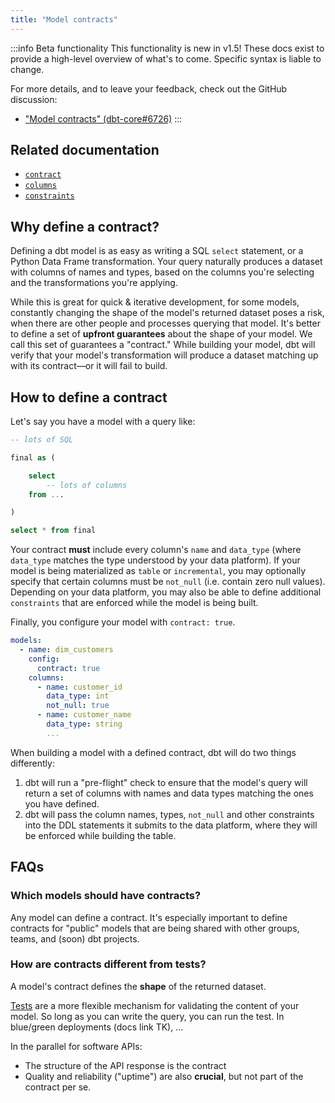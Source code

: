 ```yaml
---
title: "Model contracts"
---
```


:::info Beta functionality
This functionality is new in v1.5! These docs exist to provide a high-level overview of what's to come. Specific syntax is liable to change.

For more details, and to leave your feedback, check out the GitHub discussion:
* ["Model contracts" (dbt-core#6726)](https://github.com/dbt-labs/dbt-core/discussions/6726)
:::

## Related documentation
* [`contract`](resource-configs/contract)
* [`columns`](resource-properties/columns)
* [`constraints`](resource-properties/constraints)

## Why define a contract?

Defining a dbt model is as easy as writing a SQL `select` statement, or a Python Data Frame transformation. Your query naturally produces a dataset with columns of names and types, based on the columns you're selecting and the transformations you're applying.

While this is great for quick & iterative development, for some models, constantly changing the shape of the model's returned dataset poses a risk, when there are other people and processes querying that model. It's better to define a set of **upfront guarantees** about the shape of your model. We call this set of guarantees a "contract." While building your model, dbt will verify that your model's transformation will produce a dataset matching up with its contract—or it will fail to build.

## How to define a contract

Let's say you have a model with a query like:

<File name="models/marts/dim_customers.sql">

```sql
-- lots of SQL

final as (

    select
        -- lots of columns
    from ...

)

select * from final
```
</File>

Your contract **must** include every column's `name` and `data_type` (where `data_type` matches the type understood by your data platform). If your model is being materialized as `table` or `incremental`, you may optionally specify that certain columns must be `not_null` (i.e. contain zero null values). Depending on your data platform, you may also be able to define additional `constraints` that are enforced while the model is being built.

Finally, you configure your model with `contract: true`.

<File name="models/marts/customers.yml">

```yaml
models:
  - name: dim_customers
    config:
      contract: true
    columns:
      - name: customer_id
        data_type: int
        not_null: true
      - name: customer_name
        data_type: string
        ...
```

</File>

When building a model with a defined contract, dbt will do two things differently:
1. dbt will run a "pre-flight" check to ensure that the model's query will return a set of columns with names and data types matching the ones you have defined.
2. dbt will pass the column names, types, `not_null` and other constraints into the DDL statements it submits to the data platform, where they will be enforced while building the table.

## FAQs

### Which models should have contracts?

Any model can define a contract. It's especially important to define contracts for "public" models that are being shared with other groups, teams, and (soon) dbt projects.

### How are contracts different from tests?

A model's contract defines the **shape** of the returned dataset.

[Tests](tests) are a more flexible mechanism for validating the content of your model. So long as you can write the query, you can run the test. In blue/green deployments (docs link TK), ...

In the parallel for software APIs:
- The structure of the API response is the contract
- Quality and reliability ("uptime") are also **crucial**, but not part of the contract per se.
